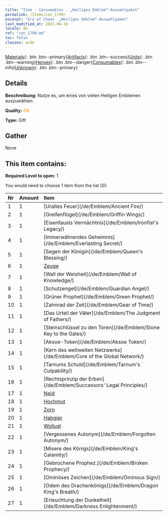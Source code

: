 ```yaml
---
title: "Item - Consumables - „Heiliges Emblem“-Auswahlpaket"
permalink: /Items/con_1799/
excerpt: "Era of Chaos  „Heiliges Emblem“-Auswahlpaket"
last_modified_at: 2021-04-16
locale: de
ref: "con_1799.md"
toc: false
classes: wide
---
```

 [Materials](/de/Items/){: .btn .btn--primary}[Artifacts](/de/Items/Artifacts/){: .btn .btn--success}[Units](/de/Items/Units/){: .btn .btn--warning}[Heroes](/de/Items/Heroes/){: .btn .btn--danger}[Consumables](/de/Items/Consumables/){: .btn .btn--info}[Unknown](/de/Items/Unknown/){: .btn .btn--primary}

## Details
 **Beschreibung:** Nutze es, um eines von vielen Heiligen Emblemen auszuwählen.

 **Quality:** <span style="color: #FF8C00">OK</span>

 **Type:** Gift

## Gather

  None

## This item contains:

 **Required Level to open:** 1

 You would need to choose 1 item from the list (0):

  | Nr | Amount |     Item    |
  |:---|:-------|:------------|
  | 1 | 1 | [Uraltes Feuer](/de/Emblem/Ancient Fire/) |  | 
  | 2 | 1 | [Greifenflügel](/de/Emblem/Griffin Wings/) |  | 
  | 3 | 1 | [Eisenfausts Vermächtnis](/de/Emblem/Ironfist's Legacy/) |  | 
  | 4 | 1 | [Immerwährendes Geheimnis](/de/Emblem/Everlasting Secret/) |  | 
  | 5 | 1 | [Segen der Königin](/de/Emblem/Queen's Blessing/) |  | 
  | 6 | 1 | [Zeuge](/de/Emblem/Witness/) |  | 
  | 7 | 1 | [Wall der Weisheit](/de/Emblem/Wall of Knowledge/) |  | 
  | 8 | 1 | [Schutzengel](/de/Emblem/Guardian Angel/) |  | 
  | 9 | 1 | [Grüner Prophet](/de/Emblem/Green Prophet/) |  | 
  | 10 | 1 | [Zahnrad der Zeit](/de/Emblem/Gear of Time/) |  | 
  | 11 | 1 | [Das Urteil der Väter](/de/Emblem/The Judgment of Fathers/) |  | 
  | 12 | 1 | [Steinschlüssel zu den Toren](/de/Emblem/Stone Key to the Gates/) |  | 
  | 13 | 1 | [Aksoe-Token](/de/Emblem/Aksoe Token/) |  | 
  | 14 | 1 | [Kern des weltweiten Netzwerks](/de/Emblem/Core of the Global Network/) |  | 
  | 15 | 1 | [Tarnums Schuld](/de/Emblem/Tarnum's Culpability/) |  | 
  | 16 | 1 | [Rechtsprinzip der Erben](/de/Emblem/Successors' Legal Principles/) |  | 
  | 17 | 1 | [Neid](/de/Emblem/Jealousy/) |  | 
  | 18 | 1 | [Hochmut](/de/Emblem/Arrogance/) |  | 
  | 19 | 1 | [Zorn](/de/Emblem/Anger/) |  | 
  | 20 | 1 | [Habgier](/de/Emblem/Greed/) |  | 
  | 21 | 1 | [Wollust](/de/Emblem/Lust/) |  | 
  | 22 | 1 | [Vergessenes Autonym](/de/Emblem/Forgotten Autonym/) |  | 
  | 23 | 1 | [Misere des Königs](/de/Emblem/King's Calamity/) |  | 
  | 24 | 1 | [Gebrochene Prophez.](/de/Emblem/Broken Prophecy/) |  | 
  | 25 | 1 | [Ominöses Zeichen](/de/Emblem/Ominous Sign/) |  | 
  | 26 | 1 | [Odem des Drachenkönigs](/de/Emblem/Dragon King's Breath/) |  | 
  | 27 | 1 | [Erleuchtung der Dunkelheit](/de/Emblem/Darkness Enlightenment/) |  | 
